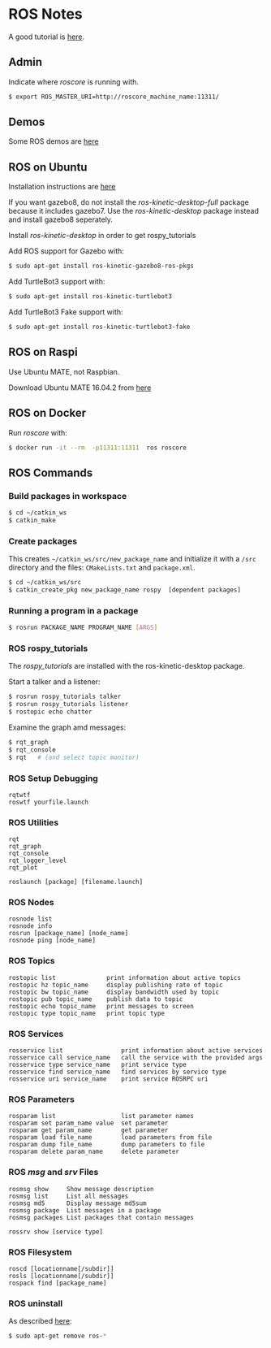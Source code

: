 # ROS Notes

A good tutorial is [here](http://wiki.ros.org/ROS/Tutorials).

## Admin
Indicate where *roscore* is running with.

```bash
$ export ROS_MASTER_URI=http://roscore_machine_name:11311/
```

## Demos

Some ROS demos are [here](https://github.com/athenian-robotics/ros-demos)

## ROS on Ubuntu

Installation instructions are [here](http://wiki.ros.org/kinetic/Installation/Ubuntu)

If you want gazebo8, do not install the *ros-kinetic-desktop-full* package because it includes gazebo7.
Use the *ros-kinetic-desktop* package instead and install gazebo8 seperately.

Install *ros-kinetic-desktop* in order to get rospy_tutorials

Add ROS support for Gazebo with: 
```bash
$ sudo apt-get install ros-kinetic-gazebo8-ros-pkgs
```

Add TurtleBot3 support with: 
```bash
$ sudo apt-get install ros-kinetic-turtlebot3
```

Add TurtleBot3 Fake support with: 
```bash
$ sudo apt-get install ros-kinetic-turtlebot3-fake
```

## ROS on Raspi

Use Ubuntu MATE, not Raspbian.

Download Ubuntu MATE 16.04.2 from [here](https://ubuntu-mate.org/download/)


## ROS on Docker
Run *roscore* with:
```bash
$ docker run -it --rm  -p11311:11311  ros roscore
```

## ROS Commands

### Build packages in workspace

```bash
$ cd ~/catkin_ws
$ catkin_make
```

### Create packages

This creates `~/catkin_ws/src/new_package_name` and initialize it with
a `/src` directory and the files: `CMakeLists.txt` and `package.xml`.

```bash
$ cd ~/catkin_ws/src
$ catkin_create_pkg new_package_name rospy  [dependent packages]
```

### Running a program in a package

```bash
$ rosrun PACKAGE_NAME PROGRAM_NAME [ARGS]
```

### ROS rospy_tutorials

The *rospy_tutorials* are installed with the ros-kinetic-desktop package.

Start a talker and a listener:

```bash
$ rosrun rospy_tutorials talker
$ rosrun rospy_tutorials listener
$ rostopic echo chatter
```

Examine the graph amd messages:

```bash
$ rqt_graph
$ rqt_console
$ rqt   # (and select topic monitor)
```


### ROS Setup Debugging
``` 
rqtwtf
roswtf yourfile.launch
```

### ROS Utilities
``` 
rqt
rqt_graph
rqt_console
rqt_logger_level
rqt_plot

roslaunch [package] [filename.launch]
```

### ROS Nodes
``` 
rosnode list
rosnode info
rosrun [package_name] [node_name]
rosnode ping [node_name]
```

### ROS Topics
``` 
rostopic list              print information about active topics
rostopic hz topic_name     display publishing rate of topic    
rostopic bw topic_name     display bandwidth used by topic
rostopic pub topic_name    publish data to topic
rostopic echo topic_name   print messages to screen
rostopic type topic_name   print topic type
```

### ROS Services
```
rosservice list                print information about active services
rosservice call service_name   call the service with the provided args
rosservice type service_name   print service type
rosservice find service_name   find services by service type
rosservice uri service_name    print service ROSRPC uri
```

### ROS Parameters
```
rosparam list                  list parameter names
rosparam set param_name value  set parameter
rosparam get param_name        get parameter
rosparam load file_name        load parameters from file
rosparam dump file_name        dump parameters to file
rosparam delete param_name     delete parameter
```

### ROS *msg* and *srv* Files
``` 
rosmsg show     Show message description
rosmsg list     List all messages
rosmsg md5      Display message md5sum
rosmsg package  List messages in a package
rosmsg packages List packages that contain messages

rossrv show [service type]
```

### ROS Filesystem
``` 
roscd [locationname[/subdir]]
rosls [locationname[/subdir]]
rospack find [package_name]
```

### ROS uninstall

As described [here](https://answers.ros.org/question/57213/how-i-completely-remove-all-ros-from-my-system/):

```bash
$ sudo apt-get remove ros-*
```




